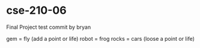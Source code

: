 # cse-210-06
Final Project
test commit by bryan

gem = fly (add a point or life)
robot = frog
rocks = cars (loose a point or life)
